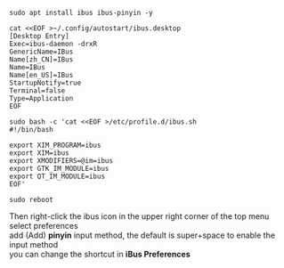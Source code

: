 `sudo apt install ibus ibus-pinyin -y`
```
cat <<EOF >~/.config/autostart/ibus.desktop
[Desktop Entry]
Exec=ibus-daemon -drxR
GenericName=IBus
Name[zh_CN]=IBus
Name=IBus
Name[en_US]=IBus
StartupNotify=true
Terminal=false
Type=Application
EOF
```

```
sudo bash -c 'cat <<EOF >/etc/profile.d/ibus.sh
#!/bin/bash

export XIM_PROGRAM=ibus
export XIM=ibus
export XMODIFIERS=@im=ibus
export GTK_IM_MODULE=ibus
export QT_IM_MODULE=ibus
EOF'
```

`sudo reboot `

Then right-click the ibus icon in the upper right corner of the top menu  
select preferences  
add (Add) **pinyin** input method, the default is super+space to enable the input method  
you can change the shortcut in **iBus Preferences**
